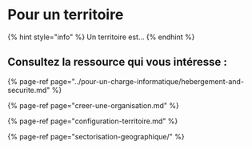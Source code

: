 # Pour un territoire

{% hint style="info" %}
Un territoire est...
{% endhint %}

## Consultez la ressource qui vous intéresse : 

{% page-ref page="../pour-un-charge-informatique/hebergement-and-securite.md" %}

{% page-ref page="creer-une-organisation.md" %}

{% page-ref page="configuration-territoire.md" %}

{% page-ref page="sectorisation-geographique/" %}



